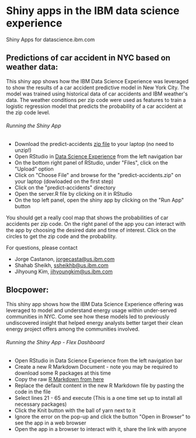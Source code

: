 # Shiny apps in the IBM data science experience

Shiny Apps for datascience.ibm.com

## Predictions of car accident in NYC based on weather data:

This shiny app shows how the IBM Data Science Experience was leveraged to show the results of a car accident predictive model in New York City. The model was trained using historical data of car accidents and IBM weather's data. The weather conditions per zip code were used as features to train a logistic regression model that predicts the probability of a car accident at the zip code level. 

###### Running the Shiny App
- Download the predict-accidents [zip file](https://github.com/IBMDataScience/dsx-shiny-apps/blob/master/predict-accidents.zip) to your laptop (no need to unzip!)
- Open RStudio in [Data Science Experience](http://datascience.ibm.com/) from the left navigation bar 
- On the bottom right panel of RStudio, under "Files", click on the "Upload" option
- Click on "Choose File" and browse for the "predict-accidents.zip" on your laptop (dowloaded on the first step)
- Click on the "predict-accidents" directory
- Open the server.R file by clicking on it in RStudio
- On the top left panel, open the shiny app by clicking on the "Run App" button

You should get a really cool map that shows the probabilities of car accidents per zip code. On the right panel of the app you can interact with the app by choosing the desired date and time of interest. Click on the circles to get the zip code and the probability.

For questions, please contact 
- Jorge Castanon, jorgecasta@us.ibm.com
- Shahab Sheikh, ssheikhb@us.ibm.com
- Jihyoung Kim, jihyoungkim@us.ibm.com

## Blocpower:

This shiny app shows how the IBM Data Science Experience offering was leveraged to model and understand energy usage within under-served communities in NYC. Come see how these models led to previously undiscovered insight that helped energy analysts better target their clean energy project offers among  the communities involved.

###### Running the Shiny App - Flex Dashboard
- Open RStudio in Data Science Experience from the left navigation bar 
- Create a new R Markdown Document - note you may be required to download some R packages at this time
- Copy the raw [R Markdown from here](https://raw.githubusercontent.com/IBMDataScience/SparkSummitDemo/master/shinyDemo.Rmd)
- Replace the default content in the new R Markdown file by pasting the code in the file
- Select lines 21 - 65 and execute (This is a one time set up to install all necessary packages)
- Click the Knit button with the ball of yarn next to it
- Ignore the error on the pop-up and click the button "Open in Browser" to see the app in a web browser
- Open the app in a browser to interact with it, share the link with anyone
